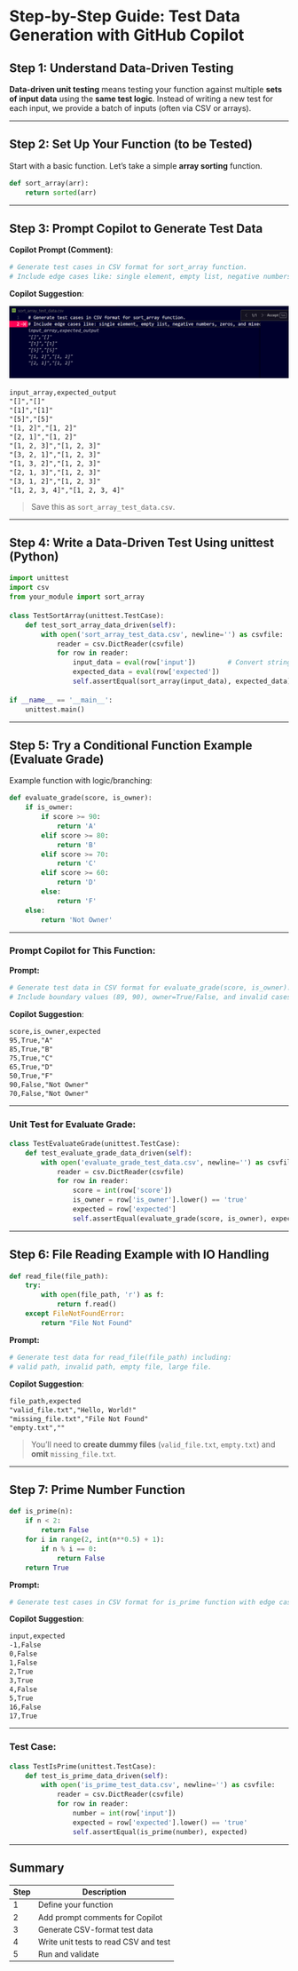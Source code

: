 # **Step-by-Step Guide: Test Data Generation with GitHub Copilot**


## **Step 1: Understand Data-Driven Testing**

**Data-driven unit testing** means testing your function against multiple **sets of input data** using the **same test logic**. Instead of writing a new test for each input, we provide a batch of inputs (often via CSV or arrays).

---

## **Step 2: Set Up Your Function (to be Tested)**

Start with a basic function. Let’s take a simple **array sorting** function.

```python
def sort_array(arr):
    return sorted(arr)
```

---

## **Step 3: Prompt Copilot to Generate Test Data**

**Copilot Prompt (Comment)**:

```python
# Generate test cases in CSV format for sort_array function.
# Include edge cases like: single element, empty list, negative numbers, zeros, and mixed values.
```

**Copilot Suggestion**:

![alt text](../images/img254.png)

```csv
input_array,expected_output
"[]","[]"
"[1]","[1]"
"[5]","[5]"
"[1, 2]","[1, 2]"
"[2, 1]","[1, 2]"
"[1, 2, 3]","[1, 2, 3]"
"[3, 2, 1]","[1, 2, 3]"
"[1, 3, 2]","[1, 2, 3]"
"[2, 1, 3]","[1, 2, 3]"
"[3, 1, 2]","[1, 2, 3]"
"[1, 2, 3, 4]","[1, 2, 3, 4]"
```

> Save this as `sort_array_test_data.csv`.

---

## **Step 4: Write a Data-Driven Test Using unittest (Python)**

```python
import unittest
import csv
from your_module import sort_array

class TestSortArray(unittest.TestCase):
    def test_sort_array_data_driven(self):
        with open('sort_array_test_data.csv', newline='') as csvfile:
            reader = csv.DictReader(csvfile)
            for row in reader:
                input_data = eval(row['input'])        # Convert string to list
                expected_data = eval(row['expected'])
                self.assertEqual(sort_array(input_data), expected_data)

if __name__ == '__main__':
    unittest.main()
```

---

## **Step 5: Try a Conditional Function Example (Evaluate Grade)**

Example function with logic/branching:

```python
def evaluate_grade(score, is_owner):
    if is_owner:
        if score >= 90:
            return 'A'
        elif score >= 80:
            return 'B'
        elif score >= 70:
            return 'C'
        elif score >= 60:
            return 'D'
        else:
            return 'F'
    else:
        return 'Not Owner'
```

---

### **Prompt Copilot for This Function:**

**Prompt:**

```python
# Generate test data in CSV format for evaluate_grade(score, is_owner).
# Include boundary values (89, 90), owner=True/False, and invalid cases.
```

**Copilot Suggestion**:

```csv
score,is_owner,expected
95,True,"A"
85,True,"B"
75,True,"C"
65,True,"D"
50,True,"F"
90,False,"Not Owner"
70,False,"Not Owner"
```

---

### **Unit Test for Evaluate Grade:**

```python
class TestEvaluateGrade(unittest.TestCase):
    def test_evaluate_grade_data_driven(self):
        with open('evaluate_grade_test_data.csv', newline='') as csvfile:
            reader = csv.DictReader(csvfile)
            for row in reader:
                score = int(row['score'])
                is_owner = row['is_owner'].lower() == 'true'
                expected = row['expected']
                self.assertEqual(evaluate_grade(score, is_owner), expected)
```

---

## **Step 6: File Reading Example with IO Handling**

```python
def read_file(file_path):
    try:
        with open(file_path, 'r') as f:
            return f.read()
    except FileNotFoundError:
        return "File Not Found"
```

**Prompt:**

```python
# Generate test data for read_file(file_path) including:
# valid path, invalid path, empty file, large file.
```

**Copilot Suggestion**:

```csv
file_path,expected
"valid_file.txt","Hello, World!"
"missing_file.txt","File Not Found"
"empty.txt",""
```

> You’ll need to **create dummy files** (`valid_file.txt`, `empty.txt`) and **omit** `missing_file.txt`.

---

## **Step 7: Prime Number Function**

```python
def is_prime(n):
    if n < 2:
        return False
    for i in range(2, int(n**0.5) + 1):
        if n % i == 0:
            return False
    return True
```

**Prompt:**

```python
# Generate test cases in CSV format for is_prime function with edge cases: 0, 1, 2, negative, prime, non-prime.
```

**Copilot Suggestion**:

```csv
input,expected
-1,False
0,False
1,False
2,True
3,True
4,False
5,True
16,False
17,True
```

---

### **Test Case:**

```python
class TestIsPrime(unittest.TestCase):
    def test_is_prime_data_driven(self):
        with open('is_prime_test_data.csv', newline='') as csvfile:
            reader = csv.DictReader(csvfile)
            for row in reader:
                number = int(row['input'])
                expected = row['expected'].lower() == 'true'
                self.assertEqual(is_prime(number), expected)
```

---

## **Summary**

| Step | Description                           |
| ---- | ------------------------------------- |
| 1    | Define your function                  |
| 2    | Add prompt comments for Copilot       |
| 3    | Generate CSV-format test data         |
| 4    | Write unit tests to read CSV and test |
| 5    | Run and validate                      |

